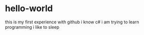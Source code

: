 # hello-world
this is my first experience with github
i know c# 
i am trying to learn programming
i like to sleep
